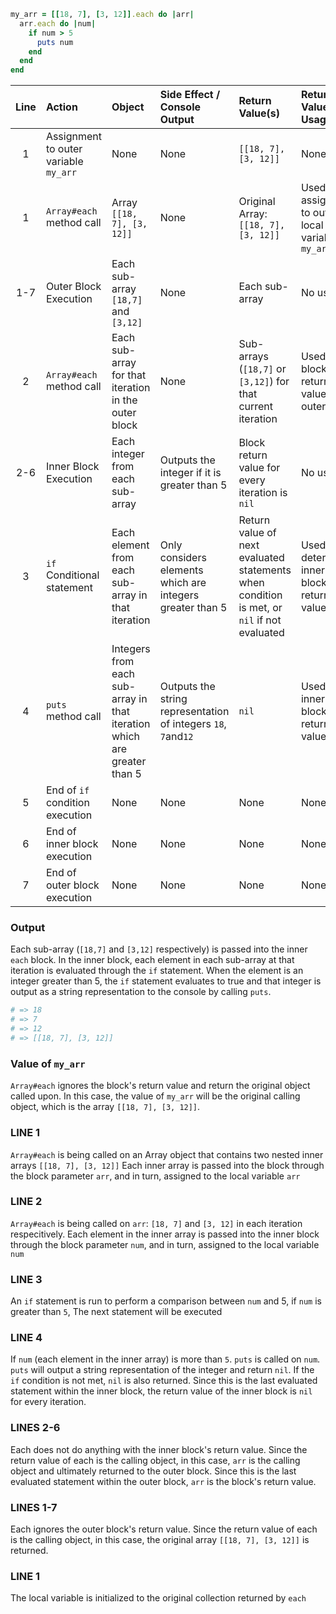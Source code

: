 ```ruby
my_arr = [[18, 7], [3, 12]].each do |arr|
  arr.each do |num|
    if num > 5
      puts num
    end
  end
end
```


| **Line** | **Action**                            | **Object**                                                              | **Side Effect / Console Output**                               | **Return Value(s)**                                                                        | **Return Value's Usage**                             |
| :---:    | :---------                            | :---------                                                              | :-------------------------------                               | :------------------                                                                        | :-----------------------                             |
| 1        | Assignment to outer variable `my_arr` | None                                                                    | None                                                           | `[[18, 7], [3, 12]]`                                                                       | None                                                 |
| 1        | `Array#each` method call              | Array `[[18, 7], [3, 12]]`                                              | None                                                           | Original Array: `[[18, 7], [3, 12]]`                                                       | Used for assignment to outer local variable `my_arr` |
| 1-7      | Outer Block Execution                 | Each sub-array `[18,7]` and `[3,12]`                                    | None                                                           | Each sub-array                                                                             | No usage                                             |
| 2        | `Array#each` method call              | Each sub-array for that iteration in the outer block                    | None                                                           | Sub-arrays (`[18,7]` or `[3,12]`) for that current iteration                               | Used as block return values of outer block           |
| 2-6      | Inner Block Execution                 | Each integer from each sub-array                                        | Outputs the integer if it is greater than 5                    | Block return value for every iteration is `nil`                                            | No usage                                             |
| 3        | `if` Conditional statement            | Each element from each sub-array in that iteration                      | Only considers elements which are integers greater than 5      | Return value of next evaluated statements when condition is met, or `nil` if not evaluated | Used to determine inner block's return value         |
| 4        | `puts` method call                    | Integers from each sub-array in that iteration which are greater than 5 | Outputs the string representation of integers `18`, `7`and`12` | `nil`                                                                                      | Used as inner block's return value                   |
| 5        | End of `if` condition execution       | None                                                                    | None                                                           | None                                                                                       | None                                                 |
| 6        | End of inner block execution          | None                                                                    | None                                                           | None                                                                                       | None                                                 |
| 7        | End of outer block execution          | None                                                                    | None                                                           | None                                                                                       | None                                                 |

### Output
Each sub-array (`[18,7]` and `[3,12]` respectively) is passed into the inner `each` block.
In the inner block, each element in each sub-array at that iteration is evaluated through the `if` statement.
When the element is an integer greater than 5, the `if` statement evaluates to true and that integer is output as a string representation to the console by calling `puts`.

```ruby
# => 18
# => 7
# => 12
# => [[18, 7], [3, 12]]
```

### Value of `my_arr`
`Array#each` ignores the block's return value and return the original object called upon.
In this case, the value of `my_arr` will be the original calling object, which is the array `[[18, 7], [3, 12]]`.


### LINE 1
`Array#each` is being called on an Array object that contains two nested inner arrays `[[18, 7], [3, 12]]`
Each inner array is passed into the block through the block parameter `arr`, and in turn,
assigned to the local variable `arr`

### LINE 2
`Array#each` is being called on `arr`: `[18, 7]` and `[3, 12]` in each iteration respecitively.
Each element in the inner array is passed into the inner block through the block parameter `num`,
and in turn, assigned to the local variable `num`

### LINE 3
An `if` statement is run to perform a comparison between `num` and 5, if `num` is greater than `5`,
The next statement will be executed

### LINE 4
If `num` (each element in the inner array) is more than `5`. `puts` is called on `num`.
`puts` will output a string representation of the integer and return `nil`. 
If the `if` condition is not met, `nil` is also returned.
Since this is the last evaluated statement within the inner block, the return value of 
the inner block is `nil` for every iteration.

### LINES 2-6
Each does not do anything with the inner block's return value.
Since the return value of each is the calling object,
in this case, `arr` is the calling object and ultimately returned to the outer block.
Since this is the last evaluated statement within the outer block, `arr` is the block's return value.

### LINES 1-7
Each ignores the outer block's return value.
Since the return value of each is the calling object,
in this case, the original array `[[18, 7], [3, 12]]` is returned.

### LINE 1 
The local variable is initialized to the original collection returned by `each`

